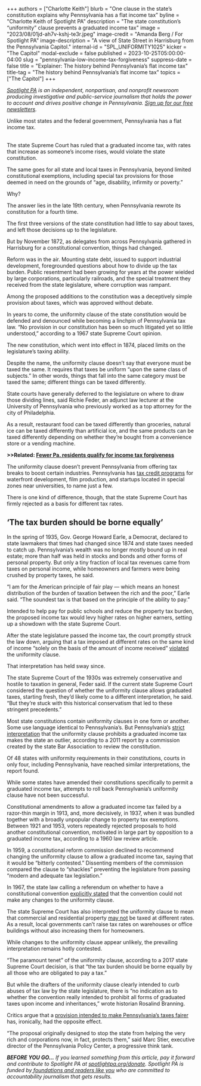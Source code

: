 +++
authors = ["Charlotte Keith"]
blurb = "One clause in the state’s constitution explains why Pennsylvania has a flat income tax"
byline = "Charlotte Keith of Spotlight PA"
description = "The state constitution’s “uniformity” clause prevents a graduated income tax"
image = "2023/08/01jd-ah7v-kshj-te3r.jpeg"
image-credit = "Amanda Berg / For Spotlight PA"
image-description = "A view of State Street in Harrisburg from the Pennsylvania Capitol."
internal-id = "SPL_UNIFORMITY1025"
kicker = "The Capitol"
modal-exclude = false
published = 2023-10-25T05:00:00-04:00
slug = "pennsylvania-low-income-tax-forgiveness"
suppress-date = false
title = "Explainer: The history behind Pennsylvania’s flat income tax"
title-tag = "The history behind Pennsylvania’s flat income tax"
topics = ["The Capitol"]
+++

<a href="https://www.spotlightpa.org/"><em>Spotlight PA</em></a><em> is an independent, nonpartisan, and nonprofit newsroom producing investigative and public-service journalism that holds the power to account and drives positive change in Pennsylvania. </em><a href="https://www.spotlightpa.org/newsletters"><em>Sign up for our free newsletters</em></a><em>.</em>

Unlike most states and the federal government, Pennsylvania has a flat income tax.

<br/>The state Supreme Court has ruled that a graduated income tax, with rates that increase as someone’s income rises, would violate the state constitution.

The same goes for all state and local taxes in Pennsylvania, beyond limited constitutional exemptions, including special tax provisions for those deemed in need on the grounds of “age, disability, infirmity or poverty.”

Why?

<script src="https://www.spotlightpa.org/embed.js" async></script><div data-spl-embed-version="1" data-spl-src="https://www.spotlightpa.org/embeds/newsletter/"></div>

The answer lies in the late 19th century, when Pennsylvania rewrote its constitution for a fourth time.

The first three versions of the state constitution had little to say about taxes, and left those decisions up to the legislature.

But by November 1872, as delegates from across Pennsylvania gathered in Harrisburg for a constitutional convention, things had changed.

Reform was in the air. Mounting state debt, issued to support industrial development, foregrounded questions about how to divide up the tax burden. Public resentment had been growing for years at the power wielded by large corporations, particularly railroads, and the special treatment they received from the state legislature, where corruption was rampant.

Among the proposed additions to the constitution was a deceptively simple provision about taxes, which was approved without debate.

In years to come, the uniformity clause of the state constitution would be defended and denounced while becoming a linchpin of Pennsylvania tax law. “No provision in our constitution has been so much litigated yet so little understood,” according to a 1967 state Supreme Court opinion.

The new constitution, which went into effect in 1874, placed limits on the legislature’s taxing ability.

Despite the name, the uniformity clause doesn’t say that everyone must be taxed the same. It requires that taxes be uniform “upon the same class of subjects.” In other words, things that fall into the same category must be taxed the same; different things can be taxed differently.

State courts have generally deferred to the legislature on where to draw those dividing lines, said Richie Feder, an adjunct law lecturer at the University of Pennsylvania who previously worked as a top attorney for the city of Philadelphia.

As a result, restaurant food can be taxed differently than groceries, natural ice can be taxed differently than artificial ice, and the same products can be taxed differently depending on whether they’re bought from a convenience store or a vending machine.

<strong>&gt;&gt;Related: </strong><a href="https://www.spotlightpa.org/news/2023/10/pennsylvania-low-income-tax-forgiveness/"><strong>Fewer Pa. residents qualify for income tax forgiveness</strong></a><strong></strong>

The uniformity clause doesn’t prevent Pennsylvania from offering tax breaks to boost certain industries. Pennsylvania has <a href="https://www.spotlightpa.org/news/2023/10/pennsylvania-tax-credit-analysis/">tax credit programs</a> for waterfront development, film production, and startups located in special zones near universities, to name just a few.<br/>

There is one kind of difference, though, that the state Supreme Court has firmly rejected as a basis for different tax rates.

## ‘The tax burden should be borne equally’

In the spring of 1935, Gov. George Howard Earle, a Democrat, declared to state lawmakers that times had changed since 1874 and state taxes needed to catch up. Pennsylvania’s wealth was no longer mostly bound up in real estate; more than half was held in stocks and bonds and other forms of personal property. But only a tiny fraction of local tax revenues came from taxes on personal income, while homeowners and farmers were being crushed by property taxes, he said.

“I am for the American principle of fair play — which means an honest distribution of the burden of taxation between the rich and the poor,” Earle said. “The soundest tax is that based on the principle of the ability to pay.”

Intended to help pay for public schools and reduce the property tax burden, the proposed income tax would levy higher rates on higher earners, setting up a showdown with the state Supreme Court.

After the state legislature passed the income tax, the court promptly struck the law down, arguing that a tax imposed at different rates on the same kind of income “solely on the basis of the amount of income received” <a href="https://casetext.com/case/kelley-v-kalodner">violated</a> the uniformity clause.

That interpretation has held sway since.

The state Supreme Court of the 1930s was extremely conservative and hostile to taxation in general, Feder said. If the current state Supreme Court considered the question of whether the uniformity clause allows graduated taxes, starting fresh, they’d likely come to a different interpretation, he said. “But they’re stuck with this historical conservatism that led to these stringent precedents.”

Most state constitutions contain uniformity clauses in one form or another. Some use language identical to Pennsylvania’s. But Pennsylvania’s <a href="https://www.pabar.org/pdf/crc%20report.pdf">strict interpretation</a> that the uniformity clause prohibits a graduated income tax makes the state an outlier, according to a 2011 report by a commission created by the state Bar Association to review the constitution.

Of 48 states with uniformity requirements in their constitutions, courts in only four, including Pennsylvania, have reached similar interpretations, the report found.

While some states have amended their constitutions specifically to permit a graduated income tax, attempts to roll back Pennsylvania’s uniformity clause have not been successful.

Constitutional amendments to allow a graduated income tax failed by a razor-thin margin in 1913, and, more decisively, in 1937, when it was bundled together with a broadly unpopular change to property tax exemptions. Between 1921 and 1953, voters repeatedly rejected proposals to hold another constitutional convention, motivated in large part by opposition to a graduated income tax, according to a 1960 law review article.

In 1959, a constitutional reform commission declined to recommend changing the uniformity clause to allow a graduated income tax, saying that it would be “bitterly contested.” Dissenting members of the commission compared the clause to “shackles” preventing the legislature from passing “modern and adequate tax legislation.”

In 1967, the state law calling a referendum on whether to have a constitutional convention <a href="https://www.legis.state.pa.us/WU01/LI/LI/US/PDF/1967/0/0002..PDF">explicitly stated</a> that the convention could not make any changes to the uniformity clause.

The state Supreme Court has also interpreted the uniformity clause to mean that commercial and residential property <a href="https://www.pewtrusts.org/en/research-and-analysis/fact-sheets/2022/03/how-pennsylvanias-uniformity-clause-affects-property-and-wage-taxes-in-philadelphia">may not</a> be taxed at different rates. As a result, local governments can’t raise tax rates on warehouses or office buildings without also increasing them for homeowners.

While changes to the uniformity clause appear unlikely, the prevailing interpretation remains hotly contested.

“The paramount tenet” of the uniformity clause, according to a 2017 state Supreme Court decision, is that “the tax burden should be borne equally by all those who are obligated to pay a tax.”

<script src="https://www.spotlightpa.org/embed.js" async></script><div data-spl-embed-version="1" data-spl-src="https://www.spotlightpa.org/embeds/donate/"></div>

But while the drafters of the uniformity clause clearly intended to curb abuses of tax law by the state legislature, there is “no indication as to whether the convention really intended to prohibit all forms of graduated taxes upon income and inheritances,” wrote historian Rosalind Branning.

Critics argue that a <a href="https://www.spotlightpa.org/news/2023/10/pennsylvania-low-income-tax-forgiveness/">provision intended to make Pennsylvania’s taxes fairer</a> has, ironically, had the opposite effect.

“The proposal originally designed to stop the state from helping the very rich and corporations now, in fact, protects them,” said Marc Stier, executive director of the Pennsylvania Policy Center, a progressive think tank.

<strong><em>BEFORE YOU GO…</em></strong><em> If you learned something from this article, pay it forward and contribute to Spotlight PA at </em><a href="http://spotlightpa.org/donate"><em>spotlightpa.org/donate</em></a><em>. Spotlight PA is funded by</em><a href="https://www.spotlightpa.org/support"><em> foundations and readers like you</em></a><em> who are committed to accountability journalism that gets results.</em>

